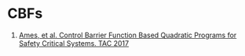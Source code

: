 # CBFs

1. [Ames, et al. Control Barrier Function Based Quadratic Programs for Safety Critical Systems. TAC 2017](https://ieeexplore.ieee.org/document/7782377)

